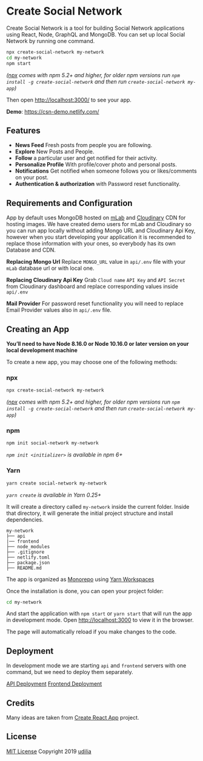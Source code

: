 # Create Social Network

Create Social Network is a tool for building Social Network applications using React, Node, GraphQL and MongoDB. You can set up local Social Network by running one command.

```sh
npx create-social-network my-network
cd my-network
npm start
```

_([npx](https://medium.com/@maybekatz/introducing-npx-an-npm-package-runner-55f7d4bd282b) comes with npm 5.2+ and higher, for older npm versions run `npm install -g create-social-network` and then run `create-social-network my-app`)_

Then open [http://localhost:3000/](http://localhost:3000/) to see your app.

**Demo**: https://csn-demo.netlify.com/

## Features

- **News Feed** Fresh posts from people you are following.
- **Explore** New Posts and People.
- **Follow** a particular user and get notified for their activity.
- **Personalize Profile** With profile/cover photo and personal posts.
- **Notifications** Get notified when someone follows you or likes/comments on your post.
- **Authentication & authorization** with Password reset functionality.

## Requirements and Configuration

App by default uses MongoDB hosted on [mLab](https://mlab.com/) and [Cloudinary](https://cloudinary.com/) CDN for hosting images. We have created demo users for mLab and Cloudinary so you can run app locally without adding Mongo URL and Cloudinary Api Key, however when you start developing your application it is recommended to replace those information with your ones, so everybody has its own Database and CDN.

**Replacing Mongo Url**
Replace `MONGO_URL` value in `api/.env` file with your `mLab` database url or with local one.

**Replacing Cloudinary Api Key**
Grab `Cloud name` `API Key` and `API Secret` from Cloudinary dashboard and replace corresponding values inside `api/.env`

**Mail Provider**
For password reset functionality you will need to replace Email Provider values also in `api/.env` file.

## Creating an App

**You’ll need to have Node 8.16.0 or Node 10.16.0 or later version on your local development machine**

To create a new app, you may choose one of the following methods:

### npx

```sh
npx create-social-network my-network
```

_([npx](https://medium.com/@maybekatz/introducing-npx-an-npm-package-runner-55f7d4bd282b) comes with npm 5.2+ and higher, for older npm versions run `npm install -g create-social-network` and then run `create-social-network my-app`)_

### npm

```sh
npm init social-network my-network
```

_`npm init <initializer>` is available in npm 6+_

### Yarn

```sh
yarn create social-network my-network
```

_`yarn create` is available in Yarn 0.25+_

It will create a directory called `my-network` inside the current folder.
Inside that directory, it will generate the initial project structure and install dependencies.

```
my-network
├── api
|── frontend
├── node_modules
├── .gitignore
├── netlify.toml
├── package.json
├── README.md
```

The app is organized as [Monorepo](https://en.wikipedia.org/wiki/Monorepo) using [Yarn Workspaces](https://yarnpkg.com/lang/en/docs/workspaces/)

Once the installation is done, you can open your project folder:

```sh
cd my-network
```

And start the application with `npm start` or `yarn start` that will run the app in development mode.
Open [http://localhost:3000](http://localhost:3000) to view it in the browser.

The page will automatically reload if you make changes to the code.

## Deployment

In development mode we are starting `api` and `frontend` servers with one command, but we need to deploy them separately.

[API Deployment](https://github.com/udilia/create-social-network/tree/master/api/README.md)
[Frontend Deployment](https://github.com/udilia/create-social-network/tree/master/frontend/README.md)

## Credits

Many ideas are taken from [Create React App](https://github.com/facebook/create-react-app) project.

## License

[MIT License](https://github.com/udilia/create-social-network/blob/master/LICENSE.md) Copyright 2019 [udilia](https://udilia.com/)
